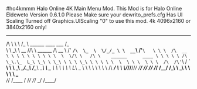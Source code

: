 #ho4kmmm
Halo Online 4K Main Menu Mod.
This Mod is for Halo Online Eldeweto Version 0.6.1.0
Please Make sure your dewrito_prefs.cfg Has UI Scaling Turned off Graphics.UIScaling "0" to use this mod.
4k 4096x2160 or 3840x2160 only!
 __  __              ___                                           __
/\ \ \ \            /\_ \              ______     ____     ___    /\_\
\ \ \_\ \      __   \//\ \    ______  /\  __ \  /\' __`/\  \_  \  \/_/_
 \ \  __`\   /'__`\   \ \ \  /\  __ \ \ \ \ \ \ \ \ \ \  \  \/\ \   /\ \    ______      ____
  \ \ \ \ \ /\ \_\.\_  L_\ \_\ \ \_\ \ \ \ \_\ \ \ \ \ \  \  \ \ \  \ \ \  /\  /\'`\   /  __`\
   \ \ \ \_\\ \__/.\_\ /\____\\ \_____\ \ \____ \ \ \ \ \  \  L_\ \_ \ \ \ \ \ \ \  \ /\  ___/
    \ \ \\/_/\/__/\/_/ \/____/ \/_____/  \/_____/  \/_/ /__/ /\_____\ \ \_\ \ \ \ \  \\ \____\
     \/_/                                                    \/____ /  \/_/  \/_/  \_/ \/____/
     
